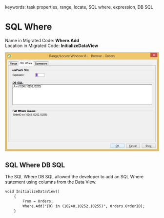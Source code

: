 ﻿keywords: task properties, range, locate, SQL where, expression, DB SQL
# SQL Where
Name in Migrated Code: **Where.Add**  
Location in Migrated Code: **InitializeDataView**  

![2018 02 25 11H59 32](2018-02-25_11h59_32.jpg)

## SQL Where DB SQL

The SQL Where DB SQL allowed the developer to add an SQL Where statement using columns from the Data View.

```csdiff
void InitializeDataView()
    {
        From = Orders;
        Where.Add("{0} in (10248,10252,10255)", Orders.OrderID);
    }

```


